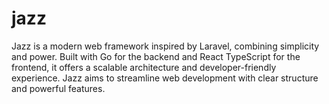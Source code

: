 # jazz
Jazz is a modern web framework inspired by Laravel, combining simplicity and power. Built with Go for the backend and React TypeScript for the frontend, it offers a scalable architecture and developer-friendly experience. Jazz aims to streamline web development with clear structure and powerful features.
